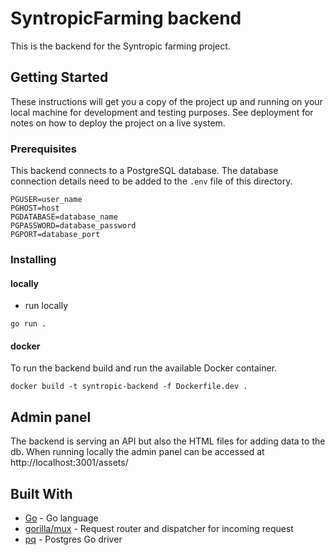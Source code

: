 # SyntropicFarming backend

This is the backend for the Syntropic farming project.

## Getting Started

These instructions will get you a copy of the project up and running on your local machine for development and testing purposes. See deployment for notes on how to deploy the project on a live system.

### Prerequisites

This backend connects to a PostgreSQL database.
The database connection details need to be added to the `.env` file of this directory.

```
PGUSER=user_name
PGHOST=host
PGDATABASE=database_name
PGPASSWORD=database_password
PGPORT=database_port
```

### Installing

#### locally

- run locally
```
go run . 
```

#### docker
To run the backend build and run the available Docker container.

```
docker build -t syntropic-backend -f Dockerfile.dev .
```

## Admin panel

The backend is serving an API but also the HTML files for adding data to the db.
When running locally the admin panel can be accessed at http://localhost:3001/assets/

## Built With

* [Go](https://golang.org/) - Go language 
* [gorilla/mux](ihttps://www.gorillatoolkit.org/) - Request router and dispatcher for incoming request
* [pq](https://github.com/lib/pq) - Postgres Go driver 
